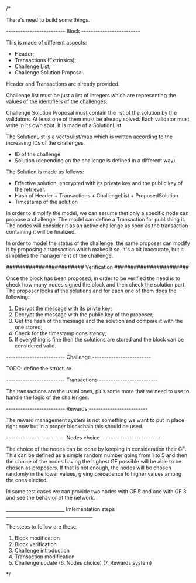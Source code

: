 
/*

There's need to build some things.

------------------------- Block -------------------------

This is made of different aspects:
- Header;
- Transactions (Extrinsics);
- Challenge List;
- Challenge Solution Proposal.

Header and Transactions are already provided.

Challenge list must be just a list of integers which are representing the values of the identifiers of the challenges.

Challenge Solution Proposal must contain the list of the solution by the validators. At least one of them must be already solved.
Each validator must write in its own spot. It is made of a SolutionList

The SolutionList is a vector/list/map which is written according to the increasing IDs of the challenges.
- ID of the challenge
- Solution (depending on the challenge is defined in a different way)

The Solution is made as follows:
- Effective solution, encrypted with its private key and the public key of the retriever.
- Hash of Header + Transactions + ChallengeList + ProposedSolution
- Timestamp of the solution

In order to simplify the model, we can assume thet only a specific node can propose a challenge. The model can define a Transaction for publishing it. The nodes will consider
it as an active challenge as soon as the transaction containing it will be finalized.

In order to model the status of the challenge, the same proposer can modify it by proposing a transaction which makes it so. It's a bit inaccurate,
but it simplifies the management of the challenge.

######################## Verification #######################

Once the block has been proposed, in order to be verified the need is to check how many nodes signed the block and then check the solution part.
The proposer looks at the solutions and for each one of them does the following:

1. Decrypt the message with its privte key;
2. Decrypt the message with the public key of the proposer;
3. Get the hash of the message and the solution and compare it with the one stored;
4. Check for the timestamp consistency;
5. If everything is fine then the solutions are stored and the block can be considered valid.

------------------------- Challenge -------------------------

TODO: define the structure.

------------------------- Transactions -------------------------

The transactions are the usual ones, plus some more that we need to use to handle the logic of the challenges.


------------------------- Rewards -------------------------

The reward management system is not something we want to put in place right now but in a proper blockchain this should be used.

------------------------- Nodes choice -------------------------

The choice of the nodes can be done by keeping in consideration their GF. This can be defined as a simple random number going from 1 to 5 and then the choice of
the nodes having the highest GF possible will be able to be chosen as proposers. If that is not enough, the nodes will be chosen randomly in the lower values, giving
precedence to higher values among the ones elected.

In some test cases we can provide two nodes with GF 5 and one with GF 3 and see the behavior of the network.

_________________________ Imlementation steps _____________________________________

The steps to follow are these:

1. Block modification
2. Block verification
3. Challenge introduction
4. Transaction modification
5. Challenge update
(6. Nodes choice)
(7. Rewards system)

 */